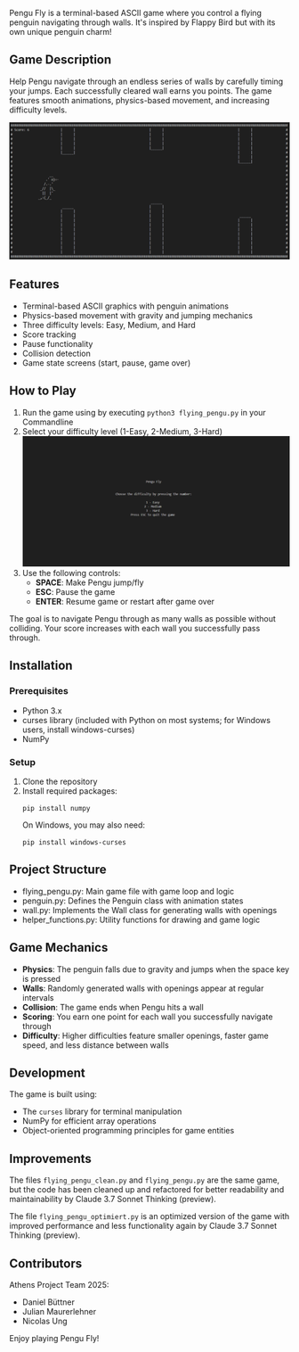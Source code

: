 Pengu Fly is a terminal-based ASCII game where you control a flying penguin navigating through walls. It's inspired by Flappy Bird but with its own unique penguin charm!

## Game Description

Help Pengu navigate through an endless series of walls by carefully timing your jumps. Each successfully cleared wall earns you points. The game features smooth animations, physics-based movement, and increasing difficulty levels.

![alt text](PICs/gameplay.png)

## Features

- Terminal-based ASCII graphics with penguin animations
- Physics-based movement with gravity and jumping mechanics
- Three difficulty levels: Easy, Medium, and Hard
- Score tracking
- Pause functionality
- Collision detection
- Game state screens (start, pause, game over)

## How to Play

1. Run the game using by executing `python3 flying_pengu.py` in your Commandline
2. Select your difficulty level (1-Easy, 2-Medium, 3-Hard)
![alt text](PICS/main_menu.png)
3. Use the following controls:
   - **SPACE**: Make Pengu jump/fly
   - **ESC**: Pause the game
   - **ENTER**: Resume game or restart after game over

The goal is to navigate Pengu through as many walls as possible without colliding. Your score increases with each wall you successfully pass through.

## Installation

### Prerequisites
- Python 3.x
- curses library (included with Python on most systems; for Windows users, install windows-curses)
- NumPy

### Setup
1. Clone the repository
2. Install required packages:
   ```
   pip install numpy
   ```
   On Windows, you may also need:
   ```
   pip install windows-curses
   ```

## Project Structure

- flying_pengu.py: Main game file with game loop and logic
- penguin.py: Defines the Penguin class with animation states
- wall.py: Implements the Wall class for generating walls with openings
- helper_functions.py: Utility functions for drawing and game logic

## Game Mechanics

- **Physics**: The penguin falls due to gravity and jumps when the space key is pressed
- **Walls**: Randomly generated walls with openings appear at regular intervals
- **Collision**: The game ends when Pengu hits a wall
- **Scoring**: You earn one point for each wall you successfully navigate through
- **Difficulty**: Higher difficulties feature smaller openings, faster game speed, and less distance between walls

## Development

The game is built using:
- The `curses` library for terminal manipulation
- NumPy for efficient array operations
- Object-oriented programming principles for game entities

## Improvements

The files `flying_pengu_clean.py` and `flying_pengu.py` are the same game, but the code has been cleaned up and refactored for better readability and maintainability by Claude 3.7 Sonnet Thinking (preview).

The file `flying_pengu_optimiert.py` is an optimized version of the game with improved performance and less functionality again by Claude 3.7 Sonnet Thinking (preview).


## Contributors

Athens Project Team 2025:
- Daniel Büttner
- Julian Maurerlehner
- Nicolas Ung


Enjoy playing Pengu Fly!